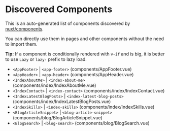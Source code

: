 # Discovered Components

This is an auto-generated list of components discovered by [nuxt/components](https://github.com/nuxt/components).

You can directly use them in pages and other components without the need to import them.

**Tip:** If a component is conditionally rendered with `v-if` and is big, it is better to use `Lazy` or `lazy-` prefix to lazy load.

- `<AppFooter>` | `<app-footer>` (components/AppFooter.vue)
- `<AppHeader>` | `<app-header>` (components/AppHeader.vue)
- `<IndexAboutMe>` | `<index-about-me>` (components/index/IndexAboutMe.vue)
- `<IndexContact>` | `<index-contact>` (components/index/IndexContact.vue)
- `<IndexLatestBlogPosts>` | `<index-latest-blog-posts>` (components/index/IndexLatestBlogPosts.vue)
- `<IndexSkills>` | `<index-skills>` (components/index/IndexSkills.vue)
- `<BlogArticleSnippet>` | `<blog-article-snippet>` (components/blog/BlogArticleSnippet.vue)
- `<BlogSearch>` | `<blog-search>` (components/blog/BlogSearch.vue)
